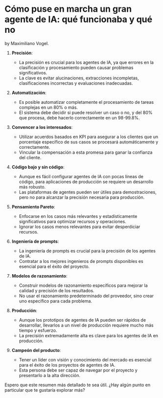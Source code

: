 # Cómo puse en marcha un gran agente de IA: qué funcionaba y qué no

 by Maximiliano Vogel.

1. **Precisión**:
   - La precisión es crucial para los agentes de IA, ya que errores en la clasificación y procesamiento pueden causar problemas significativos.
   - La clave es evitar alucinaciones, extracciones incompletas, clasificaciones incorrectas y evaluaciones inadecuadas.

2. **Automatización**:
   - Es posible automatizar completamente el procesamiento de tareas complejas en un 80% o más.
   - El sistema debe decidir si puede resolver un caso o no, y del 80% que procesa, debe hacerlo correctamente en un 98-99.8%.

3. **Convencer a los interesados**:
   - Utilizar acuerdos basados en KPI para asegurar a los clientes que un porcentaje específico de sus casos se procesará automáticamente y correctamente.
   - Vincular la compensación a esta promesa para ganar la confianza del cliente.

4. **Código bajo y sin código**:
   - Aunque es fácil configurar agentes de IA con pocas líneas de código, para aplicaciones de producción se requiere un desarrollo más robusto.
   - Las plataformas de agentes pueden ser útiles para demostraciones, pero no para alcanzar la precisión necesaria para producción.

5. **Pensamiento Pareto**:
   - Enfocarse en los casos más relevantes y estadísticamente significativos para optimizar recursos y operaciones.
   - Ignorar los casos menos relevantes para evitar desperdiciar recursos.

6. **Ingeniería de prompts**:
   - La ingeniería de prompts es crucial para la precisión de los agentes de IA.
   - Contratar a los mejores ingenieros de prompts disponibles es esencial para el éxito del proyecto.

7. **Modelos de razonamiento**:
   - Construir modelos de razonamiento específicos para mejorar la calidad y precisión de los resultados.
   - No usar el razonamiento predeterminado del proveedor, sino crear uno específico para cada problema.

8. **Producción**:
   - Aunque los prototipos de agentes de IA pueden ser rápidos de desarrollar, llevarlos a un nivel de producción requiere mucho más tiempo y esfuerzo.
   - La precisión extremadamente alta es clave para los agentes de IA en producción.

9. **Campeón del producto**:
   - Tener un líder con visión y conocimiento del mercado es esencial para el éxito de los proyectos de agentes de IA.
   - Esta persona debe ser capaz de navegar por el proyecto y presentarlo a la alta dirección.

Espero que este resumen más detallado te sea útil. ¿Hay algún punto en particular que te gustaría explorar más?